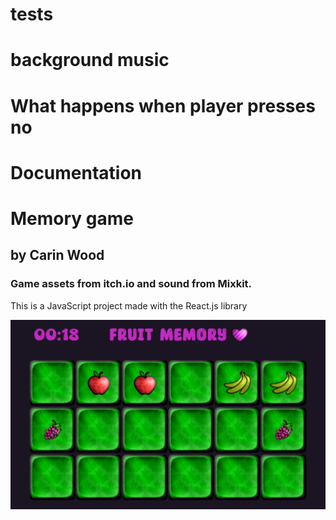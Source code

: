 # tests
# background music
# What happens when player presses no
# Documentation 

# Memory game
## by Carin Wood

### Game assets from itch.io and sound from Mixkit. 
This is a JavaScript project made with the React.js library

<img src="./src/assets/images/screenshot01.png"/>